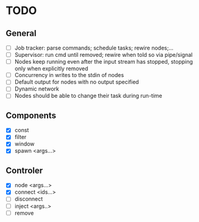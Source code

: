 # TODO

## General
- [ ] Job tracker: parse commands; schedule tasks; rewire nodes;...
- [ ] Supervisor: run cmd until removed; rewire when told so via pipe/signal 
- [ ] Nodes keep running even after the input stream has stopped, stopping only when explicitly removed
- [ ] Concurrency in writes to the stdin of nodes
- [ ] Default output for nodes with no output specified
- [ ] Dynamic network 
- [ ] Nodes should be able to change their task during run-time

## Components
- [x] const <value>
- [x] filter <column> <operator> <operand> 
- [x] window <column> <operation> <lines>
- [x] spawn <cmd> <args...>

## Controler
- [x] node <id> <cmd> <args...>
- [x] connect <id> <ids...>
- [ ] disconnect <id1> <id2>
- [ ] inject <id> <cmd> <args..>
- [ ] remove <id>
